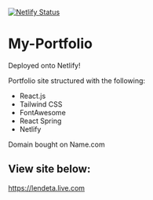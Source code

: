 [![Netlify Status](https://api.netlify.com/api/v1/badges/799b0334-0dc0-4f95-bc9c-dab9ce4517da/deploy-status)](https://app.netlify.com/sites/shirlen-d/deploys)

# My-Portfolio

Deployed onto Netlify!

Portfolio site structured with the following:

- React.js
- Tailwind CSS
- FontAwesome
- React Spring
- Netlify

Domain bought on Name.com 

## View site below:

https://lendeta.live.com
